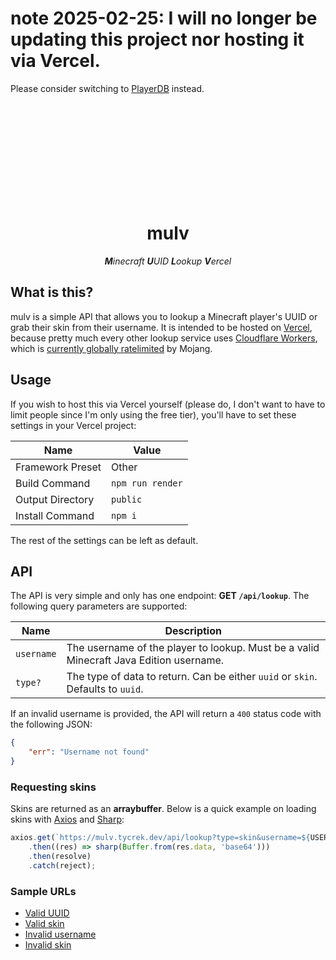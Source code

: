 # note 2025-02-25: I will no longer be updating this project nor hosting it via Vercel.

Please consider switching to [PlayerDB](https://playerdb.co/) instead.

<br><br><br><br><br><br><br><br><br>

<div align="center">

mulv
===

_**M**inecraft **U**UID **L**ookup **V**ercel_

</div>

## What is this?

mulv is a simple API that allows you to lookup a Minecraft player's UUID or grab their skin from their username. It is intended to be hosted on [Vercel](https://vercel.com), because pretty much every other lookup service uses [Cloudflare Workers](https://workers.cloudflare.com), which is [currently globally ratelimited](https://github.com/astei/crafthead/issues/68) by Mojang.

## Usage

If you wish to host this via Vercel yourself (please do, I don't want to have to limit people since I'm only using the free tier), you'll have to set these settings in your Vercel project:

| Name | Value |
| ---- | ----- |
| Framework Preset | Other |
| Build Command | `npm run render` |
| Output Directory | `public` |
| Install Command | `npm i` |

The rest of the settings can be left as default.

## API

The API is very simple and only has one endpoint: **GET `/api/lookup`**. The following query parameters are supported:

| Name | Description |
| ---- | ----------- |
| `username` | The username of the player to lookup. Must be a valid Minecraft Java Edition username. |
| `type?` | The type of data to return. Can be either `uuid` or `skin`. Defaults to `uuid`. |

If an invalid username is provided, the API will return a `400` status code with the following JSON:

```json
{
    "err": "Username not found"
}
```

### Requesting skins

Skins are returned as an **arraybuffer**. Below is a quick example on loading skins with [Axios](https://npmjs.com/package/axios) and [Sharp](https://npmjs.com/package/sharp):

```js
axios.get(`https://mulv.tycrek.dev/api/lookup?type=skin&username=${USERNAME}`, { responseType: 'arraybuffer' })
    .then((res) => sharp(Buffer.from(res.data, 'base64')))
    .then(resolve)
    .catch(reject);
```

### Sample URLs

- [Valid UUID](https://mulv.tycrek.dev/api/lookup?username=tycrek)
- [Valid skin](https://mulv.tycrek.dev/api/lookup?username=tycrek&type=skin)
- [Invalid username](https://mulv.tycrek.dev/api/lookup?username=tycrek123)
- [Invalid skin](https://mulv.tycrek.dev/api/lookup?username=tycrek123&type=skin)
